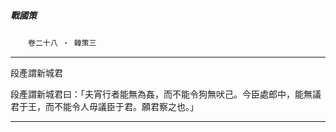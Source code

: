 

##### 戰國策
　　`卷二十八 ‧ 韓策三`

* * *

段產謂新城君

段產謂新城君曰：「夫宵行者能無為姦，而不能令狗無吠己。今臣處郎中，能無議君于王，而不能令人毋議臣于君。願君察之也。」

* * *

